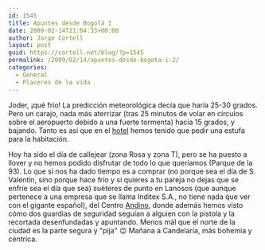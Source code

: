 ```yaml
---
id: 1545
title: Apuntes desde Bogotá I
date: 2009-02-14T21:04:33+00:00
author: Jorge Cortell
layout: post
guid: https://cortell.net/blog/?p=1545
permalink: /2009/02/14/apuntes-desde-bogota-i-2/
categories:
  - General
  - Placeres de la vida
---
```

Joder, ¡qué frío! La predicción meteorológica decía que haría 25-30 grados. Pero un carajo, nada más aterrizar (tras 25 minutos de volar en círculos sobre el aeropuerto debido a una fuerte tormenta) hacía 15 grados, y bajando. Tanto es así que en el <a title="Windsor House" href="https://www.ghlhoteles.com/hotel.php3?id=2" target="_blank">hotel</a> hemos tenido que pedir una estufa para la habitación.

Hoy ha sido el día de callejear (zona Rosa y zona T), pero se ha puesto a llover y no hemos podido disfrutar de todo lo que queríamos (Parque de la 93). Lo que sí nos ha dado tiempo es a comprar (no porque sea el día de S. Valentín, sino porque hace frío y si quieres a tu pareja no dejas que se enfríe sea el día que sea) suéteres de punto en Lanosos (que aunque pertenece a una empresa que se llama Inditex S.A., no tiene nada que ver con el gigante español), del Centro <a title="https://www.centroandino.com.co/index2.html" href="https://www.centroandino.com.co/index2.html" target="_blank">Andino</a>, donde además hemos visto cómo dos guardias de seguridad seguían a alguien con la pistola y la recortada desenfundadas y apuntando. Menos mál que el norte de la ciudad es la parte segura y "pija" 😉 Mañana a Candelaria, más bohemia y céntrica.
